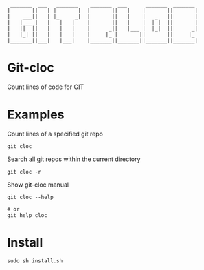      _______  ___   _______    _______  ___      _______  _______ 
    |       ||   | |       |  |       ||   |    |       ||       |
    |    ___||   | |_     _|  |       ||   |    |   _   ||       |
    |   | __ |   |   |   |    |       ||   |    |  | |  ||       |
    |   ||  ||   |   |   |    |      _||   |___ |  |_|  ||      _|
    |   |_| ||   |   |   |    |     |_ |       ||       ||     |_ 
    |_______||___|   |___|    |_______||_______||_______||_______|


Git-cloc
====
Count lines of code for GIT


Examples
====

Count lines of a specified git repo

    git cloc

Search all git repos within the current directory
    
    git cloc -r
    
Show git-cloc manual
    
    git cloc --help
    
    # or
    git help cloc

Install
====
    
    sudo sh install.sh

